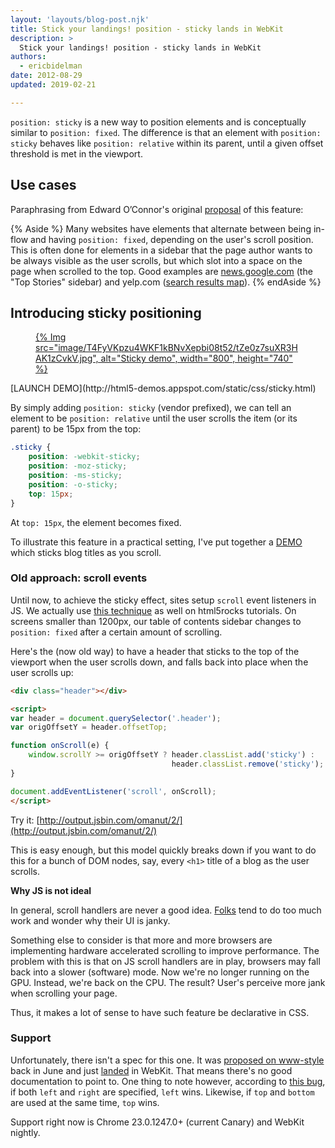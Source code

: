 ```yaml
---
layout: 'layouts/blog-post.njk'
title: Stick your landings! position - sticky lands in WebKit
description: >
  Stick your landings! position - sticky lands in WebKit
authors:
  - ericbidelman
date: 2012-08-29
updated: 2019-02-21

---
```


`position: sticky` is a new way to position elements and is conceptually similar to `position: fixed`. The difference is that an element with `position: sticky` behaves like `position: relative`  within its parent, until a given offset threshold is met in the viewport.

## Use cases

Paraphrasing from Edward O’Connor's original [proposal](http://lists.w3.org/Archives/Public/www-style/2012Jun/0627.html) of this feature:

{% Aside %}
Many websites have elements that alternate between being in-flow and having `position: fixed`, depending on the user's scroll position. This is often done for elements in a sidebar that the page author wants to be always visible as the user scrolls, but which slot into a space on the page when scrolled to the top. Good examples are [news.google.com](https://news.google.com/) (the "Top Stories" sidebar) and yelp.com ([search results map](https://www.yelp.com/search?find_desc=restaurants&find_loc=San+Francisco%2C+CA&ns=1)).
{% endAside %}

## Introducing sticky positioning

<figure>
<a href="http://html5-demos.appspot.com/static/css/sticky.html" target="_blank">{% Img src="image/T4FyVKpzu4WKF1kBNvXepbi08t52/tZe0z7suXR3HAK1zCvkV.jpg", alt="Sticky demo", width="800", height="740" %}</a>
</figure>
[LAUNCH DEMO](http://html5-demos.appspot.com/static/css/sticky.html)

By simply adding `position: sticky` (vendor prefixed), we can tell an element to be `position: relative` until the user scrolls the item (or its parent) to be 15px from the top:

```css
.sticky {
    position: -webkit-sticky;
    position: -moz-sticky;
    position: -ms-sticky;
    position: -o-sticky;
    top: 15px;
}
```

At `top: 15px`, the element becomes fixed.

To illustrate this feature in a practical setting, I've put together a [DEMO](http://html5-demos.appspot.com/static/css/sticky.html) which sticks blog titles as you scroll.

### Old approach: scroll events

Until now, to achieve the sticky effect, sites setup `scroll` event listeners in JS. We actually use [this technique](https://github.com/html5rocks/www.html5rocks.com/blob/a8b383c59a5aceb5ae4588809adc4094ee767349/templates/base.html#L417) as well on html5rocks tutorials. On screens smaller than 1200px, our table of contents sidebar changes to `position: fixed` after a certain amount of scrolling.

Here's the (now old way) to have a header that sticks to the top of the viewport when the user scrolls down, and falls back into place when the user scrolls up:


```html
<div class="header"></div>

<script>
var header = document.querySelector('.header');
var origOffsetY = header.offsetTop;

function onScroll(e) {
    window.scrollY >= origOffsetY ? header.classList.add('sticky') :
                                    header.classList.remove('sticky');
}

document.addEventListener('scroll', onScroll);
</script>
```


Try it: [http://output.jsbin.com/omanut/2/](http://output.jsbin.com/omanut/2/)

This is easy enough, but this model quickly breaks down if you want to do
this for a bunch of DOM nodes, say, every `<h1>` title of a blog as the user scrolls.

**Why JS is not ideal**

In general, scroll handlers are never a good idea. [Folks](hhttps://johnresig.com/blog/learning-from-twitter/) tend to do too much work and wonder why their UI is janky.

Something else to consider is that more and more browsers are implementing hardware accelerated scrolling to improve performance. The problem with this is that on JS scroll handlers are in play, browsers may fall back into a slower (software) mode. Now we're no longer running on the GPU. Instead, we're back on the CPU. The result? User's perceive more jank when scrolling your page.

Thus, it makes a lot of sense to have such feature be declarative in CSS.


### Support

Unfortunately, there isn't a spec for this one. It was [proposed on www-style](http://lists.w3.org/Archives/Public/www-style/2012Jun/0627.html) back in June and just [landed](https://trac.webkit.org/changeset/126774/webkit) in WebKit. That means there's no good documentation to point to. One thing to note however, according to [this bug](https://bugs.webkit.org/show_bug.cgi?id=95146), if both `left` and `right` are specified, `left` wins. Likewise, if `top` and `bottom` are used at the same time, `top` wins.

Support right now is Chrome 23.0.1247.0+ (current Canary) and WebKit nightly.


